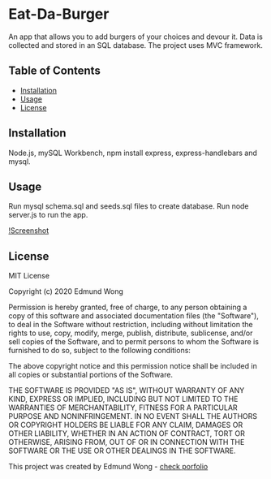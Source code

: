 # Eat-Da-Burger
An app that allows you to add burgers of your choices and devour it. Data is collected and stored in an SQL database. The project uses MVC framework.

## Table of Contents
* [Installation](#installation)
* [Usage](#usage)
* [License](#license)


## Installation
Node.js, mySQL Workbench, npm install express, express-handlebars and mysql.

## Usage
Run mysql schema.sql and seeds.sql files to create database. Run node server.js to run the app.

[!Screenshot](./screenshot.png)

## License
MIT License

Copyright (c) 2020 Edmund Wong

Permission is hereby granted, free of charge, to any person obtaining a copy
of this software and associated documentation files (the "Software"), to deal
in the Software without restriction, including without limitation the rights
to use, copy, modify, merge, publish, distribute, sublicense, and/or sell
copies of the Software, and to permit persons to whom the Software is
furnished to do so, subject to the following conditions:

The above copyright notice and this permission notice shall be included in all
copies or substantial portions of the Software.

THE SOFTWARE IS PROVIDED "AS IS", WITHOUT WARRANTY OF ANY KIND, EXPRESS OR
IMPLIED, INCLUDING BUT NOT LIMITED TO THE WARRANTIES OF MERCHANTABILITY,
FITNESS FOR A PARTICULAR PURPOSE AND NONINFRINGEMENT. IN NO EVENT SHALL THE
AUTHORS OR COPYRIGHT HOLDERS BE LIABLE FOR ANY CLAIM, DAMAGES OR OTHER
LIABILITY, WHETHER IN AN ACTION OF CONTRACT, TORT OR OTHERWISE, ARISING FROM,
OUT OF OR IN CONNECTION WITH THE SOFTWARE OR THE USE OR OTHER DEALINGS IN THE
SOFTWARE.

This project was created by Edmund Wong - [check porfolio](https://wesycool.github.io/portfolio/)
